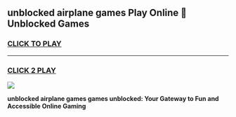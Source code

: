 
## unblocked airplane games Play Online 👋 Unblocked Games
<h3>
<a href="https://premium.freeplayer.one?title=unblocked_airplane_games&ref=19F">CLICK TO PLAY</a></h3>
<hr>

<h3>
<a href="https://premium.freeplayer.one?title=unblocked_airplane_games&ref=19F">CLICK 2 PLAY</a>
  
</h3>

<a href="https://premium.freeplayer.one?title=unblocked_airplane_games&ref=19F"><img src="https://clearcache.store/games.png"></a>


**unblocked airplane games games unblocked: Your Gateway to Fun and Accessible Online Gaming**
